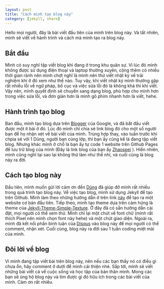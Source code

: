 ```yaml
---
layout: post
title: "Cách mình tạo blog này"
category: [jekyll, share]
---
```



Hello mọi người, đây là bài viết đầu tiên của mình trên blog này. Và tất nhiên, mình sẽ viết về hành trình và cách mà mình tạo ra blog này. 

## Bắt đầu
Mình có suy nghĩ tập viết blog khi đang ở trong khu quân sự. Vì lúc đó mình không được sử dụng điện thoại và laptop thường xuyên, cộng thêm có nhiều thời gian rảnh nên mình chợt nghĩ là mình nên thử viết nhật ký về trải nghiệm khi ở đó xem như thế nào. Tuy vậy, khi viết nhật ký mình thường gặp rất nhiều lỗi về ngữ pháp, bố cục và việc sửa lỗi đó là không khả thi khi viết. Vậy nên, mình quyết định sẽ chuyển sang dạng blog, phù hợp cho mình hơn trong việc sửa lỗi, và đơn giản hơn là mình gõ phím nhanh hơn là viết, hehe. 

## Hành trình tạo blog
Ban đầu, mình tạo blog dựa trên [Blogger](https://www.blogger.com) của Google, và đã bắt đầu viết được một ít bài ở đó. Lúc đó mình chỉ chia sẻ link blog đó cho một số người bạn để họ nhận xét về bài viết của mình. Trùng hợp thay, vào tuần trước khi chpia sẻ với 1 Dũng, người bạn cùng lớp, thì bạn ấy cũng kể là đang tập viết blog. Nhưng khác mình ở chỗ là bạn ấy tự code 1 website trên Github Pages để lưu trữ blog của mình (Đây là link blog của bạn ấy [Zhaospei](https://zhaospei.github.io) ). Hiển nhiên, mình cũng nghĩ tại sao lại không thử làm như thế nhỉ, và cuối cùng là blog này ra đời.

## Cách tạo blog này
Đầu tiên, mình muốn gửi lời cảm ơn đến [Dũng](https://github.com/zhaospei) đã giúp đỡ mình rất nhiều trong quá trình tạo blog này. 
Về việc tạo blog, mình sử dụng Jekyll để tạo trên Github. Mình làm theo những hướng dẫn ở trên link [này](https://docs.github.com/en/pages/setting-up-a-github-pages-site-with-jekyll) để tạo ra một website cơ bản đầu tiên. Tiếp theo, mình tạo theme dựa trên cảm hứng là theme của [Jekyll-Theme-Simple-Texture](https://github.com/yizeng/jekyll-theme-simple-texture/tree/master). Ở đây đã có sẵn hướng dẫn cài đặt, mọi người có thể xem thử. Mình chỉ lại một chút về font chữ (mình rất thích Pixel nên mình chọn font này hehe) và một chút giao diện. Ngoài ra, mình đã kết nối phần bình luận của [Disqus](https://disqus.com) vào blog này để mọi người có thể comment, nhận xét. Cuối cùng, blog này ra đời sau 1 tuần coding miệt mài của mình.


## Đôi lời về blog 
Vì mình đang tập viết bài trên blog này, nên nếu các bạn thấy nó có điều gì chưa ổn, hãy comment ở dưới để mình cải thiện nhé. Sắp tới, mình sẽ viết những bài viết cả về cuộc sống và học tập của bản thân mình. Mong các bạn sẽ ủng hộ blog này và tìm được gì đó hữu ích trong các bài viết của mình. Cảm ơn rất nhiều.
